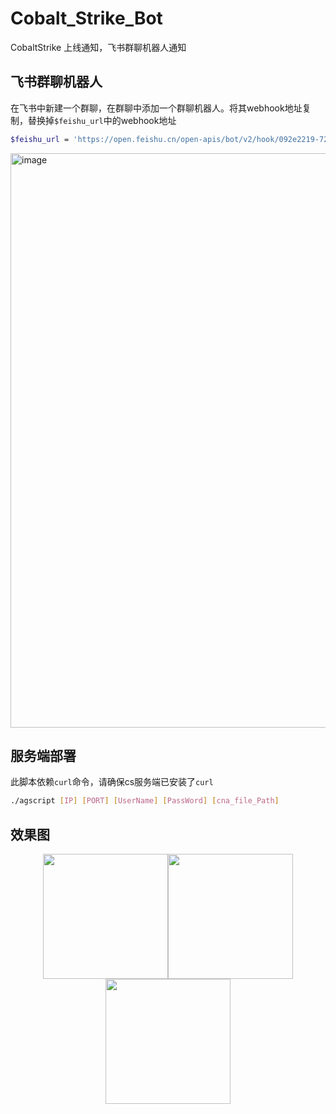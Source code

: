 # Cobalt_Strike_Bot
CobaltStrike 上线通知，飞书群聊机器人通知

## 飞书群聊机器人
在飞书中新建一个群聊，在群聊中添加一个群聊机器人。将其webhook地址复制，替换掉`$feishu_url`中的webhook地址
```bash
$feishu_url = 'https://open.feishu.cn/open-apis/bot/v2/hook/092e2219-726f-4202-876a-cc6ac8641490';
```
<img width="919" alt="image" src="https://user-images.githubusercontent.com/21257485/172523390-4bad37c6-7a31-4fe4-b2fe-a7bb5194cffc.png">

## 服务端部署

此脚本依赖`curl`命令，请确保cs服务端已安装了`curl`
```bash
./agscript [IP] [PORT] [UserName] [PassWord] [cna_file_Path]
```
## 效果图

<center class="half">
  <img width="200" src="https://user-images.githubusercontent.com/21257485/172524624-fe29121b-eb5b-48b9-a902-06f56e6a53ed.png"><img width="200" src="https://user-images.githubusercontent.com/21257485/172755761-0935e9dd-e07b-47f8-ad11-f34824b63eb7.png"><img width="200" src="https://user-images.githubusercontent.com/21257485/172755780-99c48e8b-4133-4c4c-9b8e-578fc921cc8f.png">
</center>
